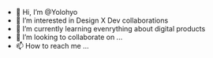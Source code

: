 - 👋 Hi, I’m @Yolohyo
- 👀 I’m interested in Design X Dev collaborations
- 🌱 I’m currently learning evenrything about digital products
- 💞️ I’m looking to collaborate on ...
- 📫 How to reach me ... 

<!---
Yolohyo/Yolohyo is a ✨ special ✨ repository because its `README.md` (this file) appears on your GitHub profile.
You can click the Preview link to take a look at your changes.
--->
